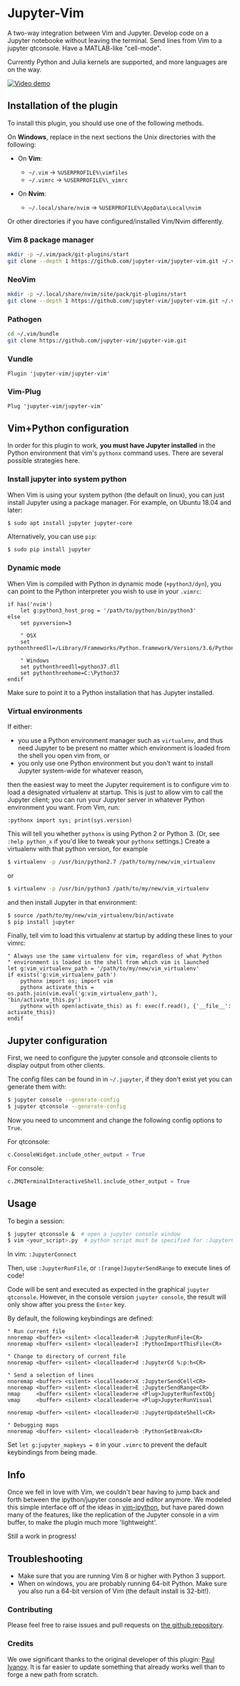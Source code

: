 # Jupyter-Vim

A two-way integration between Vim and Jupyter. Develop code on a Jupyter notebooke without leaving the terminal. Send lines from Vim to a jupyter qtconsole. Have a MATLAB-like "cell-mode".

Currently Python and Julia kernels are supported, and more languages are on the way.

[![Video demo](demo.png)](https://www.youtube.com/watch?v=h59cbg4HqpY)

## Installation of the plugin

To install this plugin, you should use one of the following methods.

On __Windows__, replace in the next sections the Unix directories with the following:

* On __Vim__:
    * `~/.vim` -> `%USERPROFILE%\vimfiles`
    * `~/.vimrc` -> `%USERPROFILE%\_vimrc`

* On __Nvim__:
    * `~/.local/share/nvim` -> `%USERPROFILE%\AppData\Local\nvim`

Or other directories if you have configured/installed Vim/Nvim differently.

### Vim 8 package manager

```bash
mkdir -p ~/.vim/pack/git-plugins/start
git clone --depth 1 https://github.com/jupyter-vim/jupyter-vim.git ~/.vim/pack/git-plugins/start/jupyter-vim
```

### NeoVim

```bash
mkdir -p ~/.local/share/nvim/site/pack/git-plugins/start
git clone --depth 1 https://github.com/jupyter-vim/jupyter-vim.git ~/.vim/pack/git-plugins/start/jupyter-vim
```

### Pathogen

```bash
cd ~/.vim/bundle
git clone https://github.com/jupyter-vim/jupyter-vim.git
```

### Vundle

```vim
Plugin 'jupyter-vim/jupyter-vim'
```

### Vim-Plug

```vim
Plug 'jupyter-vim/jupyter-vim'
```

## Vim+Python configuration

In order for this plugin to work, **you must have Jupyter installed** in the
Python environment that vim's `pythonx` command uses. There are several possible strategies here.

### Install jupyter into system python
When Vim is using your system python (the default on linux), you can just install Jupyter using a package manager. For example, on Ubuntu 18.04 and later:
```bash
$ sudo apt install jupyter jupyter-core
```
Alternatively, you can use `pip`:
```bash
$ sudo pip install jupyter
```

### Dynamic mode
When Vim is compiled with Python in dynamic mode (`+python3/dyn`), you can point to the Python interpreter you wish to use in your `.vimrc`:
```vim
if has('nvim')
    let g:python3_host_prog = '/path/to/python/bin/python3'
else
    set pyxversion=3

    " OSX
    set pythonthreedll=/Library/Frameworks/Python.framework/Versions/3.6/Python

    " Windows
    set pythonthreedll=python37.dll
    set pythonthreehome=C:\Python37
endif
```
Make sure to point it to a Python installation that has Jupyter installed.

### Virtual environments

If either:

* you use a Python environment manager such as `virtualenv`, and thus need
  Jupyter to be present no matter which environment is loaded from the shell
  you open vim from, or
* you only use one Python environment but you don't want to install Jupyter
  system-wide for whatever reason,

then the easiest way to meet the Jupyter requirement is to configure vim to
load a designated virtualenv at startup. This is just to allow vim to call the
Jupyter client; you can run your Jupyter server in whatever Python environment
you want. From Vim, run:
```vim
:pythonx import sys; print(sys.version)
```

This will tell you whether `pythonx` is using Python 2 or Python 3.  (Or, see
`:help python_x` if you'd like to tweak your `pythonx` settings.)  Create a
virtualenv with that python version, for example
```bash
$ virtualenv -p /usr/bin/python2.7 /path/to/my/new/vim_virtualenv
```

or
```bash
$ virtualenv -p /usr/bin/python3 /path/to/my/new/vim_virtualenv
```

and then install Jupyter in that environment:
```bash
$ source /path/to/my/new/vim_virtualenv/bin/activate
$ pip install jupyter
```

Finally, tell vim to load this virtualenv at startup by adding these lines to
your vimrc:
```vim
" Always use the same virtualenv for vim, regardless of what Python
" environment is loaded in the shell from which vim is launched
let g:vim_virtualenv_path = '/path/to/my/new/vim_virtualenv'
if exists('g:vim_virtualenv_path')
    pythonx import os; import vim
    pythonx activate_this = os.path.join(vim.eval('g:vim_virtualenv_path'), 'bin/activate_this.py')
    pythonx with open(activate_this) as f: exec(f.read(), {'__file__': activate_this})
endif
```

## Jupyter configuration
First, we need to configure the jupyter console and qtconsole clients to
display output from other clients.

The config files can be found in in `~/.jupyter`, if they don't exist yet you
can generate them with:
```bash
$ jupyter console --generate-config
$ jupyter qtconsole --generate-config
```

Now you need to uncomment and change the following config options to `True`.

For qtconsole:
```python
c.ConsoleWidget.include_other_output = True
```

For console:
```python
c.ZMQTerminalInteractiveShell.include_other_output = True
```

## Usage

To begin a session:
```bash
$ jupyter qtconsole &  # open a jupyter console window
$ vim <your_script>.py  # python script must be specified for :JupyterConnect to work!
```

In vim: `:JupyterConnect`

Then, use `:JupyterRunFile`, or `:[range]JupyterSendRange` to execute lines of
code!

Code will be sent and executed as expected in the graphical `jupyter qtconsole`.
However, in the console version `jupyter console`, the result will only show after you press the `Enter` key.

By default, the following keybindings are defined:
```vim
" Run current file
nnoremap <buffer> <silent> <localleader>R :JupyterRunFile<CR>
nnoremap <buffer> <silent> <localleader>I :PythonImportThisFile<CR>

" Change to directory of current file
nnoremap <buffer> <silent> <localleader>d :JupyterCd %:p:h<CR>

" Send a selection of lines
nnoremap <buffer> <silent> <localleader>X :JupyterSendCell<CR>
nnoremap <buffer> <silent> <localleader>E :JupyterSendRange<CR>
nmap     <buffer> <silent> <localleader>e <Plug>JupyterRunTextObj
vmap     <buffer> <silent> <localleader>e <Plug>JupyterRunVisual

nnoremap <buffer> <silent> <localleader>U :JupyterUpdateShell<CR>

" Debugging maps
nnoremap <buffer> <silent> <localleader>b :PythonSetBreak<CR>
```

Set `let g:jupyter_mapkeys = 0` in your `.vimrc` to prevent the default keybindings from being made.

## Info

Once we fell in love with Vim, we couldn't bear having to jump back and forth
between the ipython/jupyter console and editor anymore. We modeled this simple
interface off of the ideas in
[vim-ipython](https://github.com/ivanov/vim-ipython), but have pared down many
of the features, like the replication of the Jupyter console in a vim buffer,
to make the plugin much more 'lightweight'.

Still a work in progress!

## Troubleshooting

* Make sure that you are running Vim 8 or higher with Python 3 support.
* When on windows, you are probably running 64-bit Python. Make sure you also run a 64-bit version of Vim (the default install is 32-bit!).

### Contributing

Please feel free to raise issues and pull requests on
[the github repository](https://github.com/jupyter-vim/jupyter-vim).

### Credits

We owe significant thanks to the original developer of this plugin:
[Paul Ivanov](https://github.com/ivanov).
It is far easier to update something that already works well than to forge
a new path from scratch.
